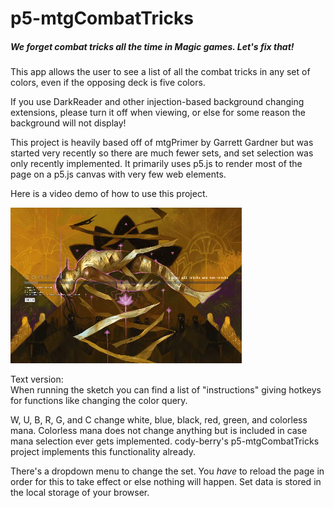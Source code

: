 # p5-mtgCombatTricks
##### We forget combat tricks all the time in Magic games. Let's fix that!
This app allows the user to see a list of all the combat tricks in any set 
of colors, even if the opposing deck is five colors.

If you use DarkReader and other injection-based background changing 
extensions, please turn it off when viewing, or else for some reason the 
background will not display!

This project is heavily based off of mtgPrimer by Garrett Gardner but was 
started very recently so there are much fewer sets, and set selection was 
only recently implemented. It primarily uses p5.js to render most of the 
page on a p5.js canvas with very few web elements.

Here is a video demo of how to use this project.

[![Watch demo](demo/bad_thumbnail_small.png)](https://winry-fruitiwi.github.io/p5-mtgCombatTricks/demo/bad_demo.mp4)

Text version:<br>
When running the sketch you can find a list of "instructions" giving hotkeys 
for functions like changing the color query.

W, U, B, R, G, and C change white, blue, black, red, green, and colorless 
mana. Colorless mana does not change anything but is included in case mana 
selection ever gets implemented. cody-berry's p5-mtgCombatTricks project 
implements this functionality already. 

There's a dropdown menu to change the set. You *have* to reload the page in 
order for this to take effect or else nothing will happen. Set data is 
stored in the local storage of your browser.